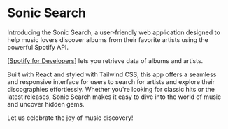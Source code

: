 # Sonic Search

Introducing the Sonic Search, a user-friendly web application designed to help music lovers discover albums from their favorite artists using the powerful Spotify API.

[[Spotify for Developers](https://developer.spotify.com/)] lets you retrieve data of albums and artists.

Built with React and styled with Tailwind CSS, this app offers a seamless and responsive interface for users to search for artists and explore their discographies effortlessly. Whether you're looking for classic hits or the latest releases, Sonic Search makes it easy to dive into the world of music and uncover hidden gems.

Let us celebrate the joy of music discovery!
